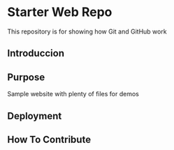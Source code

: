 # Starter Web Repo

This repository is for showing how Git and GitHub work

## Introduccion

## Purpose

Sample website with plenty of files for demos

## Deployment

## How To Contribute
